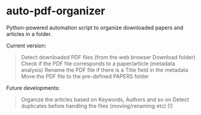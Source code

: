 # auto-pdf-organizer
Python-powered automation script to organize downloaded papers and articles in a folder.

Current version:
> Detect downloaded PDF files (from the web browser Download folder)
> Check if the PDF file corresponds to a paper/article (metadata analysis)
> Rename the PDF file if there is a Title field in the metadata
> Move the PDF file to the pre-defined PAPERS folder

Future developments:
> Organize the articles based on Keywords, Authors and so on
> Detect duplicates before handling the files (moving/renaming etc) (!)
